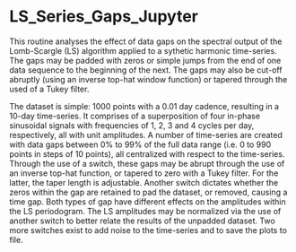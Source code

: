 # LS_Series_Gaps_Jupyter

This routine analyses the effect of data gaps on the spectral output of the Lomb-Scargle (LS) algorithm applied to a sythetic harmonic time-series.
The gaps may be padded with zeros or simple jumps from the end of one data sequence to the beginning of the next.
The gaps may also be cut-off abruptly (using an inverse top-hat window function) or tapered through the used of a Tukey filter.

The dataset is simple: 1000 points with a 0.01 day cadence, resulting in a 10-day time-series. It comprises of a superposition of four in-phase sinusoidal signals with frequencies of 1, 2, 3 and 4 cycles per day, respectively, all with unit amplitudes.
A number of time-series are created with data gaps between 0% to 99% of the full data range (i.e. 0 to 990 points in steps of 10 points), all centralized with respect to the time-series.
Through the use of a switch, these gaps may be abrupt through the use of an inverse top-hat function, or tapered to zero with a Tukey filter. For the latter, the taper length is adjustable.
Another switch dictates whether the zeros within the gap are retained to pad the dataset, or removed, causing a time gap. Both types of gap have different effects on the amplitudes within the LS periodogram.
The LS amplitudes may be normalized via the use of another switch to better relate the results of the unpadded dataset.
Two more switches exist to add noise to the time-series and to save the plots to file.

